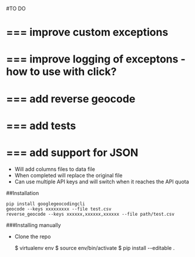 
#TO DO

# === improve custom exceptions
# === improve logging of exceptons - how to use with click?
# === add reverse geocode
# === add tests
# === add support for JSON

- Will add columns files to data file
- When completed will replace the original file
- Can use multiple API keys and will switch when it reaches the API quota

##Installation

    pip install googlegeocodingcli
    geocode --keys xxxxxxxxx --file test.csv
    reverse_geocode --keys xxxxxx,xxxxxx,xxxxxx --file path/test.csv


###Installing manually
    
- Clone the repo    

    $ virtualenv env
    $ source env/bin/activate
    $ pip install --editable .